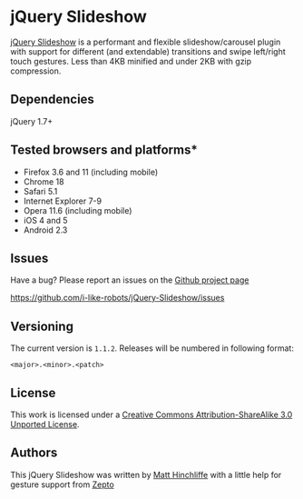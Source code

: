 # jQuery Slideshow
[jQuery Slideshow][1] is a performant and flexible slideshow/carousel plugin with support for different (and extendable) transitions and swipe left/right touch gestures. Less than 4KB minified and under 2KB with gzip compression.

## Dependencies

jQuery 1.7+

## Tested browsers and platforms*

 * Firefox 3.6 and 11 (including mobile)
 * Chrome 18
 * Safari 5.1
 * Internet Explorer 7-9
 * Opera 11.6 (including mobile)
 * iOS 4 and 5
 * Android 2.3

## Issues

Have a bug? Please report an issues on the [Github project page][1]

https://github.com/i-like-robots/jQuery-Slideshow/issues

## Versioning

The current version is `1.1.2`. Releases will be numbered in following format:

`<major>.<minor>.<patch>`

## License

This work is licensed under a [Creative Commons Attribution-ShareAlike 3.0 Unported License][3].

## Authors

This jQuery Slideshow was written by [Matt Hinchliffe][3] with a little help for gesture support from [Zepto][4]

 [1]: http://github.com/i-like-robots/jQuery-Slideshow
 [2]: http://creativecommons.org/licenses/by-sa/3.0/
 [3]: http://www.maketea.co.uk
 [4]: http://zeptojs.com/
